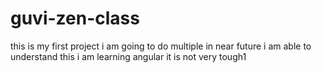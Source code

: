 # guvi-zen-class
this is my first project
i am going to do multiple in near future
i am able to understand this
i am learning angular it is not very tough1


